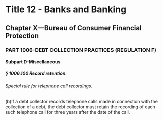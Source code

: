 
# Title 12 - Banks and Banking
## Chapter X—Bureau of Consumer Financial Protection
### PART 1006-DEBT COLLECTION PRACTICES (REGULATION F)
#### Subpart D-Miscellaneous
##### § 1006.100 Record retention.
###### Special rule for telephone call recordings.

(b)If a debt collector records telephone calls made in connection with the collection of a debt, the debt collector must retain the recording of each such telephone call for three years after the date of the call.
